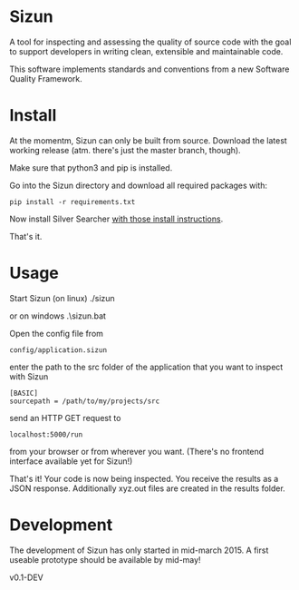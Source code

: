Sizun
=====

A tool for inspecting and assessing the quality of source code with the goal
to support developers in writing clean, extensible and maintainable code.

This software implements standards and conventions from a new Software Quality Framework.

Install
=======

At the momentm, Sizun can only be built from source. 
Download the latest working release (atm. there's just the master branch, though).

Make sure that python3 and pip is installed.

Go into the Sizun directory and download all required packages with:
  
    pip install -r requirements.txt

Now install Silver Searcher [with those install instructions](https://github.com/ggreer/the_silver_searcher).

That's it.


Usage
=====

Start Sizun (on linux)
    ./sizun 

or on windows
    .\sizun.bat


Open the config file from 
    
    config/application.sizun

enter the path to the src folder of the application that you want to inspect with Sizun

    [BASIC]
    sourcepath = /path/to/my/projects/src

send an HTTP GET request to 

    localhost:5000/run
   
from your browser or from wherever you want.
(There's no frontend interface available yet for Sizun!)

That's it! Your code is now being inspected.
You receive the results as a JSON response.
Additionally xyz.out files are created in the results folder.


Development
===========

The development of Sizun has only started in mid-march 2015. 
A first useable prototype should be available by mid-may!

v0.1-DEV



